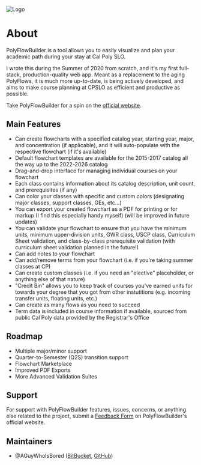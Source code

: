 ![Logo](https://polyflowbuilder.duncanapple.io/assets/logo.png)

# About

PolyFlowBuilder is a tool allows you to easily visualize and plan your academic path during your stay at Cal Poly SLO.

I wrote this during the Summer of 2020 from scratch, and it's my first full-stack, production-quality web app. Meant as a replacement to the aging PolyFlows, it is much more up-to-date, is being actively developed, and aims to make course planning at CPSLO as efficient and productive as possible.

Take PolyFlowBuilder for a spin on the [official website](https://polyflowbuilder.duncanapple.io).

## Main Features

- Can create flowcharts with a specified catalog year, starting year, major, and concentration (if applicable), and it will auto-populate with the respective flowchart (if it's available)
- Default flowchart templates are available for the 2015-2017 catalog all the way up to the 2022-2026 catalog
- Drag-and-drop interface for managing individual courses on your flowchart
- Each class contains information about its catalog description, unit count, and prerequisites (if any)
- Can color your classes with specific and custom colors (designating major classes, support classes, GEs, etc...)
- You can export your created flowchart as a PDF for printing or for markup (I find this especially handy myself) (will be improved in future updates)
- You can validate your flowchart to ensure that you have the minimum units, minimum upper-division units, GWR class, USCP class, Curriculum Sheet validation, and class-by-class prerequisite validation (with curriculum sheet validation planned in the future!)
- Can add notes to your flowchart
- Can add/remove terms from your flowchart (i.e. if you're taking summer classes at CP)
- Can create custom classes (i.e. if you need an "elective" placeholder, or anything else of that nature)
- "Credit Bin" allows you to keep track of courses you've earned units for towards your degree that you got from other instutitions (e.g. incoming transfer units, floating units, etc.)
- Can create as many flows as you need to succeed
- Term data is included in course information if available, sourced from public Cal Poly data provided by the Registrar's Office

## Roadmap

- Multiple major/minor support
- Quarter-to-Semester (Q2S) transition support
- Flowchart Marketplace
- Improved PDF Exports
- More Advanced Validation Suites

## Support

For support with PolyFlowBuilder features, issues, concerns, or anything else related to the project, submit a [Feedback Form](https://polyflowbuilder.duncanapple.io/feedback) on PolyFlowBuilder's official website.

## Maintainers

- @AGuyWhoIsBored ([BitBucket](https://bitbucket.org/AGuyWhoIsBored), [GitHub](https://github.com/AGuyWhoIsBored))
